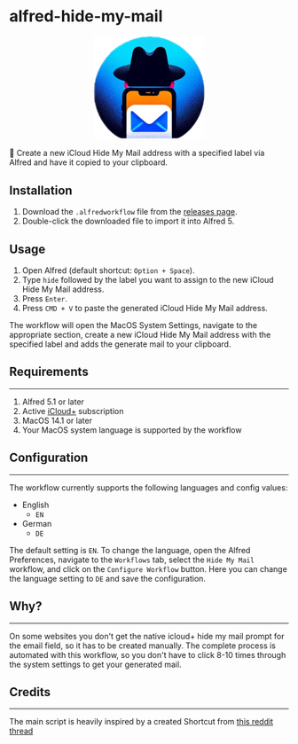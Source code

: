 # alfred-hide-my-mail
<p align="center">
  <img src=".assets/hide-my-mail.png" alt="Hide My Mail Logo" width="200">
</p>

🎩 Create a new iCloud Hide My Mail address with a specified label via Alfred and have it copied to your clipboard.


## Installation
1. Download the `.alfredworkflow` file from the [releases page](#).
2. Double-click the downloaded file to import it into Alfred 5.

## Usage
1. Open Alfred (default shortcut: `Option + Space`).
2. Type `hide` followed by the label you want to assign to the new iCloud Hide My Mail address.
3. Press `Enter`.
4. Press `CMD + V` to paste the generated iCloud Hide My Mail address.

The workflow will open the MacOS System Settings, navigate to the appropriate section, create a new iCloud Hide My Mail address with the specified label and adds the generate mail to your clipboard.

## Requirements

---
1. Alfred 5.1 or later
2. Active [iCloud+](https://support.apple.com/guide/icloud/mm9d9012c9e8/icloud) subscription
3. MacOS 14.1 or later
4. Your MacOS system language is supported by the workflow

## Configuration

---
The workflow currently supports the following languages and config values:
- English
  - `EN`
- German
  - `DE`

The default setting is `EN`. To change the language, open the Alfred Preferences, navigate to the `Workflows` tab, select the `Hide My Mail` workflow, and click on the `Configure Workflow` button. Here you can change the language setting to `DE` and save the configuration.

## Why?

---
On some websites you don't get the native icloud+ hide my mail prompt for the email field, so it has to be created manually.
The complete process is automated with this workflow, so you don't have to click 8-10 times through the system settings to get your generated mail.

## Credits

---
The main script is heavily inspired by a created Shortcut from [this reddit thread](https://www.reddit.com/r/shortcuts/comments/yp5817/comment/je8o0or/)

